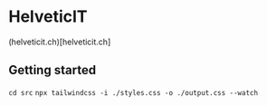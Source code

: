 # HelveticIT

(helveticit.ch)[helveticit.ch]

## Getting started

`cd src`
`npx tailwindcss -i ./styles.css -o ./output.css --watch`
